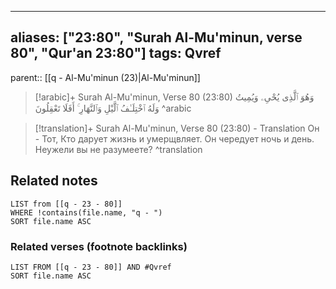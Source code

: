
---
aliases: ["23:80", "Surah Al-Mu'minun, verse 80", "Qur'an 23:80"]
tags: Qvref
---

parent:: [[q - Al-Mu'minun (23)|Al-Mu'minun]]

> [!arabic]+ Surah Al-Mu'minun, Verse 80 (23:80)
> <span class="quran-arabic">وَهُوَ ٱلَّذِى يُحْىِۦ وَيُمِيتُ وَلَهُ ٱخْتِلَـٰفُ ٱلَّيْلِ وَٱلنَّهَارِ ۚ أَفَلَا تَعْقِلُونَ</span>
^arabic

> [!translation]+ Surah Al-Mu'minun, Verse 80 (23:80) - Translation
> Он - Тот, Кто дарует жизнь и умерщвляет. Он чередует ночь и день. Неужели вы не разумеете?
^translation



## Related notes
```dataview
LIST from [[q - 23 - 80]]
WHERE !contains(file.name, "q - ")
SORT file.name ASC
```

### Related verses (footnote backlinks)
```dataview
LIST FROM [[q - 23 - 80]] AND #Qvref
SORT file.name ASC
```

